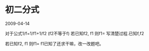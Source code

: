 # 初二分式
2009-04-14


对于公式1/f=1/f1+1/f2 (f2不等于f) 若已知f2, f1 则f1= 写清楚过程.已知f,f2


若已知f2, f1 则f1= f1已知了还求干嘛，改一改题吧。

